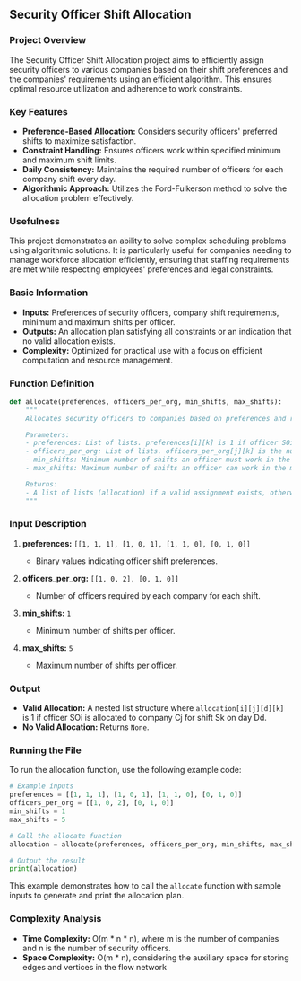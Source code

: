 ## Security Officer Shift Allocation

### Project Overview

The Security Officer Shift Allocation project aims to efficiently assign security officers to various companies based on their shift preferences and the companies' requirements using an efficient algorithm. This ensures optimal resource utilization and adherence to work constraints.

### Key Features

- **Preference-Based Allocation:** Considers security officers' preferred shifts to maximize satisfaction.
- **Constraint Handling:** Ensures officers work within specified minimum and maximum shift limits.
- **Daily Consistency:** Maintains the required number of officers for each company shift every day.
- **Algorithmic Approach:** Utilizes the Ford-Fulkerson method to solve the allocation problem effectively.

### Usefulness

This project demonstrates an ability to solve complex scheduling problems using algorithmic solutions. It is particularly useful for companies needing to manage workforce allocation efficiently, ensuring that staffing requirements are met while respecting employees' preferences and legal constraints.

### Basic Information

- **Inputs:** Preferences of security officers, company shift requirements, minimum and maximum shifts per officer.
- **Outputs:** An allocation plan satisfying all constraints or an indication that no valid allocation exists.
- **Complexity:** Optimized for practical use with a focus on efficient computation and resource management.

### Function Definition

```python
def allocate(preferences, officers_per_org, min_shifts, max_shifts):
    """
    Allocates security officers to companies based on preferences and requirements.

    Parameters:
    - preferences: List of lists. preferences[i][k] is 1 if officer SOi prefers shift Sk, else 0.
    - officers_per_org: List of lists. officers_per_org[j][k] is the number of officers company Cj needs for shift Sk.
    - min_shifts: Minimum number of shifts an officer must work in the month.
    - max_shifts: Maximum number of shifts an officer can work in the month.

    Returns:
    - A list of lists (allocation) if a valid assignment exists, otherwise `None`.
    """
```

### Input Description

1. **preferences:** `[[1, 1, 1], [1, 0, 1], [1, 1, 0], [0, 1, 0]]`
   - Binary values indicating officer shift preferences.

2. **officers_per_org:** `[[1, 0, 2], [0, 1, 0]]`
   - Number of officers required by each company for each shift.

3. **min_shifts:** `1`
   - Minimum number of shifts per officer.

4. **max_shifts:** `5`
   - Maximum number of shifts per officer.

### Output

- **Valid Allocation:** A nested list structure where `allocation[i][j][d][k]` is 1 if officer SOi is allocated to company Cj for shift Sk on day Dd.
- **No Valid Allocation:** Returns `None`.


### Running the File

To run the allocation function, use the following example code:

```python
# Example inputs
preferences = [[1, 1, 1], [1, 0, 1], [1, 1, 0], [0, 1, 0]]
officers_per_org = [[1, 0, 2], [0, 1, 0]]
min_shifts = 1
max_shifts = 5

# Call the allocate function
allocation = allocate(preferences, officers_per_org, min_shifts, max_shifts)

# Output the result
print(allocation)
```

This example demonstrates how to call the `allocate` function with sample inputs to generate and print the allocation plan.

### Complexity Analysis

- **Time Complexity:** O(m * n * n), where m is the number of companies and n is the number of security officers.
- **Space Complexity:** O(m * n), considering the auxiliary space for storing edges and vertices in the flow network

